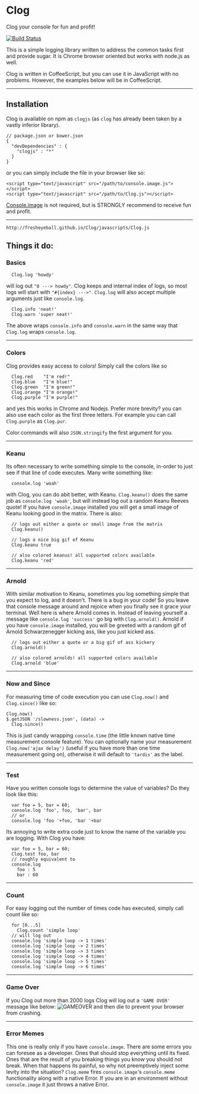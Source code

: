 Clog
====

Clog your console for fun and profit!

[![Build Status](https://travis-ci.org/Fresheyeball/Clog.svg?branch=master)](https://travis-ci.org/Fresheyeball/Clog)

This is a simple logging library written to address
the common tasks first and provide sugar. It is Chrome browser oriented
but works with node.js as well.

Clog is written in CoffeeScript, but you can use it in JavaScript with
no problems. However, the examples below will be in CoffeeScript.

---

## Installation

Clog is available on npm as `clogjs` (as `clog` has already been
taken by a vastly inferior library).

```
// package.json or bower.json
{
  "devDependencies" : {
    "clogjs" : "*"
  }
}
```

or you can simply include the file in your browser like so:

```
<script type="text/javascript" src="/path/to/console.image.js"></script>
<script type="text/javascript" src="/path/to/Clog.js"></script>
```

[Console.image](https://github.com/adriancooney/console.image) is not
required, but is STRONGLY recommend to receive fun and profit.

---

``` http://fresheyeball.github.io/Clog/javascripts/Clog.js ```

## Things it do:

### Basics

```
  Clog.log 'howdy'
```
will log out `"0 ---> howdy"`. Clog keeps and internal index of logs, so most
logs will start with `"#{index} --->"`. `Clog.log` will also accept multiple arguments
just like `console.log`.

```
  Clog.info 'neat!'
  Clog.warn 'super neat!'
```

The above wraps `console.info` and `console.warn` in the same way that `Clog.log` wraps `console.log`.

---

### Colors

Clog provides easy access to colors! Simply call the colors like so

```
  Clog.red    "I'm red!"
  Clog.blue   "I'm blue!"
  Clog.green  "I'm green!"
  Clog.orange "I'm orange!"
  Clog.purple "I'm purple!"
```

and yes this works in Chrome and Nodejs. Prefer more brevity? you can also use each color
as the first three letters. For example you can call `Clog.purple` as `Clog.pur`.

Color commands will also `JSON.stringify` the first argument for you.

---

### Keanu

Its often necessary to write something simple to the console, in-order to just see if that line of code executes. Many write
something like:

```
  console.log 'woah'
```

with Clog, you can do abit better, with Keanu. `Clog.keanu()` does the same job as `console.log 'woah'`, but will instead
log out a random Keanu Reeves quote! If you have `console.image` installed you will get a small image of Keanu looking good in the matrix. There is also:

```
  // logs out either a quote or small image from the matrix
  Clog.keanu()

  // logs a nice big gif of Keanu
  Clog.keanu true

  // also colored keanus! all supported colors available
  Clog.keanu 'red'
```

---

### Arnold

With similar motivation to Keanu, sometimes you log something simple that you expect to log, and it doesn't. There is a bug in your code! So you leave that console message around and rejoice when you finally see it grace your terminal. Well here is where Arnold comes in. Instead of leaving yourself a message like `console.log 'success'` go big with `Clog.arnold()`. Arnold if you have `console.image` installed, you will be greeted with a random gif of
Arnold Schwarzenegger kicking ass, like you just kicked ass.

```
  // logs out either a quote or a big gif of ass kickery
  Clog.arnold()

  // also colored arnolds! all supported colors available
  Clog.arnold 'blue'
```


---

### Now and Since

For measuring time of code execution you can use `Clog.now()` and `Clog.since()` like so:

```
Clog.now()
$.getJSON '/slowness.json', (data) ->
  Clog.since()
```

This is just candy wrapping `console.time` (the little known native time measurement console
feature). You can optionally name your measurement `Clog.now('ajax delay')` (useful if you have more than one time measurement going on), otherwise it will default to `'tardis'` as the label.

---

### Test

Have you written console logs to determine the value of variables? Do they look like this:

```
  var foo = 5, bar = 60;
  console.log 'foo', foo, 'bar', bar
  // or
  console.log 'foo '+foo, 'bar '+bar
```

Its annoying to write extra code just to know the name of the variable you are logging.
With Clog you have:

```
  var foo = 5, bar = 60;
  Clog.test foo, bar
  // roughly equivalent to
  console.log
    foo : 5
    bar : 60
```

---

### Count

For easy logging out the number of times code has executed, simply call count like so:

```
  for [0...5]
    Clog.count 'simple loop'
  // will log out
  console.log 'simple loop -> 1 times'
  console.log 'simple loop -> 2 times'
  console.log 'simple loop -> 3 times'
  console.log 'simple loop -> 4 times'
  console.log 'simple loop -> 5 times'
  console.log 'simple loop -> 6 times'

```

---

### Game Over

If you Clog out more than 2000 logs Clog will log out a `'GAME OVER'` message like below:
![GAMEOVER](https://i.chzbgr.com/maxW500/7780675840/h4A8F373B/)
and then die to prevent your browser from crashing.

---

### Error Memes

This one is really only if you have `console.image`. There are some errors you can foresee as a developer. Ones that should stop everything until its fixed. Ones that are the result of you breaking things you know you should not break. When that happens its painful, so why not preemptively inject some levity into the situation? `Clog.meme` fires `console.image`'s `console.meme` functionality along with a native Error. If you are in an environment without `console.image` it just throws a native Error.
